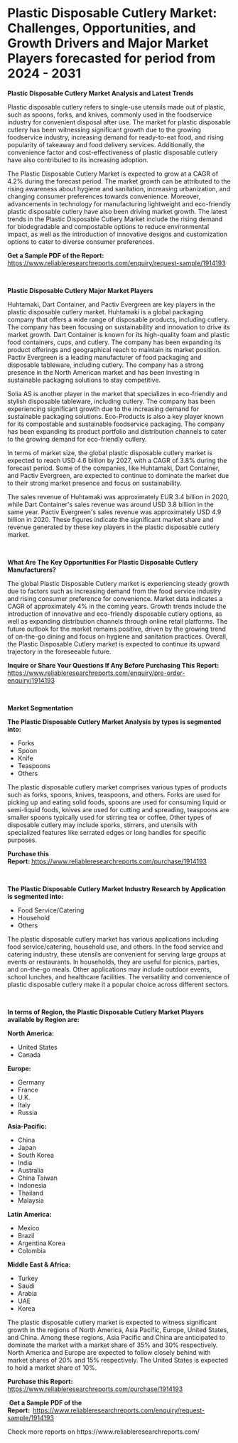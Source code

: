 <p><h1>Plastic Disposable Cutlery Market: Challenges, Opportunities, and Growth Drivers and Major Market Players forecasted for period from 2024 - 2031</h1></p><p><strong>Plastic Disposable Cutlery Market Analysis and Latest Trends</strong></p>
<p><p>Plastic disposable cutlery refers to single-use utensils made out of plastic, such as spoons, forks, and knives, commonly used in the foodservice industry for convenient disposal after use. The market for plastic disposable cutlery has been witnessing significant growth due to the growing foodservice industry, increasing demand for ready-to-eat food, and rising popularity of takeaway and food delivery services. Additionally, the convenience factor and cost-effectiveness of plastic disposable cutlery have also contributed to its increasing adoption.</p><p>The Plastic Disposable Cutlery Market is expected to grow at a CAGR of 4.2% during the forecast period. The market growth can be attributed to the rising awareness about hygiene and sanitation, increasing urbanization, and changing consumer preferences towards convenience. Moreover, advancements in technology for manufacturing lightweight and eco-friendly plastic disposable cutlery have also been driving market growth. The latest trends in the Plastic Disposable Cutlery Market include the rising demand for biodegradable and compostable options to reduce environmental impact, as well as the introduction of innovative designs and customization options to cater to diverse consumer preferences.</p></p>
<p><strong>Get a Sample PDF of the Report:&nbsp;</strong> <a href="https://www.reliableresearchreports.com/enquiry/request-sample/1914193">https://www.reliableresearchreports.com/enquiry/request-sample/1914193</a></p>
<p>&nbsp;</p>
<p><strong>Plastic Disposable Cutlery Major Market Players</strong></p>
<p><p>Huhtamaki, Dart Container, and Pactiv Evergreen are key players in the plastic disposable cutlery market. Huhtamaki is a global packaging company that offers a wide range of disposable products, including cutlery. The company has been focusing on sustainability and innovation to drive its market growth. Dart Container is known for its high-quality foam and plastic food containers, cups, and cutlery. The company has been expanding its product offerings and geographical reach to maintain its market position. Pactiv Evergreen is a leading manufacturer of food packaging and disposable tableware, including cutlery. The company has a strong presence in the North American market and has been investing in sustainable packaging solutions to stay competitive.</p><p>Solia AS is another player in the market that specializes in eco-friendly and stylish disposable tableware, including cutlery. The company has been experiencing significant growth due to the increasing demand for sustainable packaging solutions. Eco-Products is also a key player known for its compostable and sustainable foodservice packaging. The company has been expanding its product portfolio and distribution channels to cater to the growing demand for eco-friendly cutlery.</p><p>In terms of market size, the global plastic disposable cutlery market is expected to reach USD 4.6 billion by 2027, with a CAGR of 3.8% during the forecast period. Some of the companies, like Huhtamaki, Dart Container, and Pactiv Evergreen, are expected to continue to dominate the market due to their strong market presence and focus on sustainability.</p><p>The sales revenue of Huhtamaki was approximately EUR 3.4 billion in 2020, while Dart Container's sales revenue was around USD 3.8 billion in the same year. Pactiv Evergreen's sales revenue was approximately USD 4.9 billion in 2020. These figures indicate the significant market share and revenue generated by these key players in the plastic disposable cutlery market.</p></p>
<p>&nbsp;</p>
<p><strong>What Are The Key Opportunities For Plastic Disposable Cutlery Manufacturers?</strong></p>
<p><p>The global Plastic Disposable Cutlery market is experiencing steady growth due to factors such as increasing demand from the food service industry and rising consumer preference for convenience. Market data indicates a CAGR of approximately 4% in the coming years. Growth trends include the introduction of innovative and eco-friendly disposable cutlery options, as well as expanding distribution channels through online retail platforms. The future outlook for the market remains positive, driven by the growing trend of on-the-go dining and focus on hygiene and sanitation practices. Overall, the Plastic Disposable Cutlery market is expected to continue its upward trajectory in the foreseeable future.</p></p>
<p><strong>Inquire or Share Your Questions If Any Before Purchasing This Report:</strong> <a href="https://www.reliableresearchreports.com/enquiry/pre-order-enquiry/1914193">https://www.reliableresearchreports.com/enquiry/pre-order-enquiry/1914193</a></p>
<p>&nbsp;</p>
<p><strong>Market Segmentation</strong></p>
<p><strong>The Plastic Disposable Cutlery Market Analysis by types is segmented into:</strong></p>
<p><ul><li>Forks</li><li>Spoon</li><li>Knife</li><li>Teaspoons</li><li>Others</li></ul></p>
<p><p>The plastic disposable cutlery market comprises various types of products such as forks, spoons, knives, teaspoons, and others. Forks are used for picking up and eating solid foods, spoons are used for consuming liquid or semi-liquid foods, knives are used for cutting and spreading, teaspoons are smaller spoons typically used for stirring tea or coffee. Other types of disposable cutlery may include sporks, stirrers, and utensils with specialized features like serrated edges or long handles for specific purposes.</p></p>
<p><strong>Purchase this Report:&nbsp;</strong><a href="https://www.reliableresearchreports.com/purchase/1914193">https://www.reliableresearchreports.com/purchase/1914193</a></p>
<p>&nbsp;</p>
<p><strong>The Plastic Disposable Cutlery Market Industry Research by Application is segmented into:</strong></p>
<p><ul><li>Food Service/Catering</li><li>Household</li><li>Others</li></ul></p>
<p><p>The plastic disposable cutlery market has various applications including food service/catering, household use, and others. In the food service and catering industry, these utensils are convenient for serving large groups at events or restaurants. In households, they are useful for picnics, parties, and on-the-go meals. Other applications may include outdoor events, school lunches, and healthcare facilities. The versatility and convenience of plastic disposable cutlery make it a popular choice across different sectors.</p></p>
<p>&nbsp;</p>
<p><strong>In terms of Region, the Plastic Disposable Cutlery Market Players available by Region are:</strong></p>
<p>
    <p> <strong> North America: </strong>
        <ul>
            <li>United States</li>
            <li>Canada</li>
        </ul>
        </p> 
    <p> <strong> Europe: </strong>
        <ul>
            <li>Germany</li>
            <li>France</li>
            <li>U.K.</li>
            <li>Italy</li>
            <li>Russia</li>
        </ul>
        </p> 
    <p> <strong> Asia-Pacific: </strong>
        <ul>
            <li>China</li>
            <li>Japan</li>
            <li>South Korea</li>
            <li>India</li>
            <li>Australia</li>
            <li>China Taiwan</li>
            <li>Indonesia</li>
            <li>Thailand</li>
            <li>Malaysia</li>
        </ul>
        </p> 
    <p> <strong> Latin America: </strong>
        <ul>
            <li>Mexico</li>
            <li>Brazil</li>
            <li>Argentina Korea</li>
            <li>Colombia</li>
        </ul>
        </p> 
    <p> <strong> Middle East & Africa: </strong>
        <ul>
            <li>Turkey</li>
            <li>Saudi</li>
            <li>Arabia</li>
            <li>UAE</li>
            <li>Korea</li>
        </ul>
    </p>
    </p>
<p><p>The plastic disposable cutlery market is expected to witness significant growth in the regions of North America, Asia Pacific, Europe, United States, and China. Among these regions, Asia Pacific and China are anticipated to dominate the market with a market share of 35% and 30% respectively. North America and Europe are expected to follow closely behind with market shares of 20% and 15% respectively. The United States is expected to hold a market share of 10%.</p></p>
<p><strong>Purchase this Report: </strong><a href="https://www.reliableresearchreports.com/purchase/1914193">https://www.reliableresearchreports.com/purchase/1914193</a></p>
<p>&nbsp;<strong>Get a Sample PDF of the Report:&nbsp;&nbsp;</strong><a href="https://www.reliableresearchreports.com/enquiry/request-sample/1914193">https://www.reliableresearchreports.com/enquiry/request-sample/1914193</a></p>
<p><strong></strong></p>
<p>Check more reports on https://www.reliableresearchreports.com/</p>